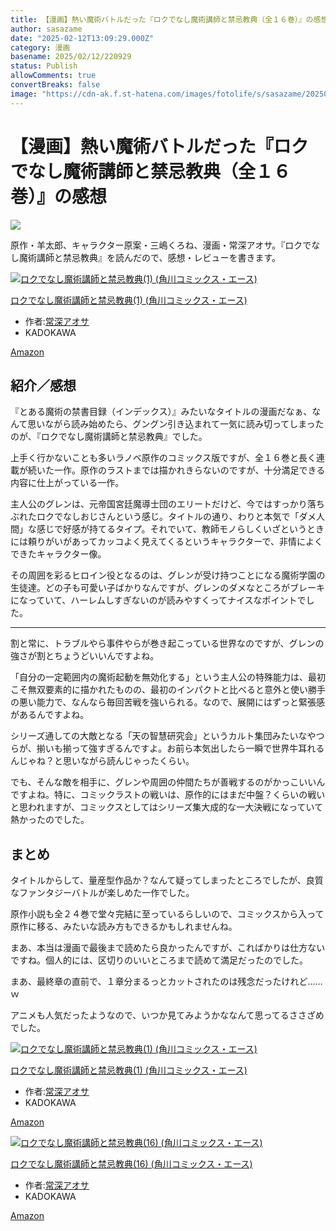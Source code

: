 ```yaml
---
title: 【漫画】熱い魔術バトルだった『ロクでなし魔術講師と禁忌教典（全１６巻）』の感想
author: sasazame
date: "2025-02-12T13:09:29.000Z"
category: 漫画
basename: 2025/02/12/220929
status: Publish
allowComments: true
convertBreaks: false
image: "https://cdn-ak.f.st-hatena.com/images/fotolife/s/sasazame/20250212/20250212212043.png"
---
```

# 【漫画】熱い魔術バトルだった『ロクでなし魔術講師と禁忌教典（全１６巻）』の感想

![](https://cdn-ak.f.st-hatena.com/images/fotolife/s/sasazame/20250212/20250212212043.png)

原作・羊太郎、キャラクター原案・三嶋くろね、漫画・常深アオサ。『ロクでなし魔術講師と禁忌教典』を読んだので、感想・レビューを書きます。

<!-- Extended Body -->

[![ロクでなし魔術講師と禁忌教典(1) (角川コミックス・エース)](https://m.media-amazon.com/images/I/613g6wKNrsL._SL500_.jpg "ロクでなし魔術講師と禁忌教典(1) (角川コミックス・エース)")](https://www.amazon.co.jp/dp/B0186MJR4S?tag=mochig08-22&linkCode=osi&th=1&psc=1)

[ロクでなし魔術講師と禁忌教典(1) (角川コミックス・エース)](https://www.amazon.co.jp/dp/B0186MJR4S?tag=mochig08-22&linkCode=osi&th=1&psc=1)

-   作者:[常深アオサ](https://d.hatena.ne.jp/keyword/%BE%EF%BF%BC%A5%A2%A5%AA%A5%B5)
-   KADOKAWA

[Amazon](https://www.amazon.co.jp/dp/B0186MJR4S?tag=mochig08-22&linkCode=osi&th=1&psc=1)

## 紹介／感想

『とある魔術の禁書目録（インデックス）』みたいなタイトルの漫画だなぁ、なんて思いながら読み始めたら、グングン引き込まれて一気に読み切ってしまったのが、『ロクでなし魔術講師と禁忌教典』でした。

上手く行かないことも多いラノベ原作のコミックス版ですが、全１６巻と長く連載が続いた一作。原作のラストまでは描かれきらないのですが、十分満足できる内容に仕上がっている一作。

主人公のグレンは、元帝国宮廷魔導士団のエリートだけど、今ではすっかり落ちぶれたロクでなしおじさんという感じ。タイトルの通り、わりと本気で「ダメ人間」な感じで好感が持てるタイプ。それでいて、教師モノらしくいざというときには頼りがいがあってカッコよく見えてくるというキャラクターで、非情によくできたキャラクター像。

その周囲を彩るヒロイン役となるのは、グレンが受け持つことになる魔術学園の生徒達。どの子も可愛い子ばかりなんですが、グレンのダメなところがブレーキになっていて、ハーレムしすぎないのが読みやすくってナイスなポイントでした。

* * *

割と常に、トラブルやら事件やらが巻き起こっている世界なのですが、グレンの強さが割とちょうどいいんですよね。

「自分の一定範囲内の魔術起動を無効化する」という主人公の特殊能力は、最初こそ無双要素的に描かれたものの、最初のインパクトと比べると意外と使い勝手の悪い能力で、なんなら毎回苦戦を強いられる。なので、展開にはずっと緊張感があるんですよね。

シリーズ通しての大敵となる「天の智慧研究会」というカルト集団みたいなやつらが、揃いも揃って強すぎるんですよ。お前ら本気出したら一瞬で世界牛耳れるんじゃね？と思いながら読んじゃったくらい。

でも、そんな敵を相手に、グレンや周囲の仲間たちが善戦するのがかっこいいんですよね。特に、コミックラストの戦いは、原作的にはまだ中盤？くらいの戦いと思われますが、コミックスとしてはシリーズ集大成的な一大決戦になっていて熱かったのでした。

## まとめ

タイトルからして、量産型作品か？なんて疑ってしまったところでしたが、良質なファンタジーバトルが楽しめた一作でした。

原作小説も全２４巻で堂々完結に至っているらしいので、コミックスから入って原作に移る、みたいな読み方もできるかもしれませんね。

まあ、本当は漫画で最後まで読めたら良かったんですが、こればかりは仕方ないですね。個人的には、区切りのいいところまで読めて満足だったのでした。

まあ、最終章の直前で、１章分まるっとカットされたのは残念だったけれど……ｗ

アニメも人気だったようなので、いつか見てみようかななんて思ってるささざめでした。

[![ロクでなし魔術講師と禁忌教典(1) (角川コミックス・エース)](https://m.media-amazon.com/images/I/613g6wKNrsL._SL500_.jpg "ロクでなし魔術講師と禁忌教典(1) (角川コミックス・エース)")](https://www.amazon.co.jp/dp/B0186MJR4S?tag=mochig08-22&linkCode=osi&th=1&psc=1)

[ロクでなし魔術講師と禁忌教典(1) (角川コミックス・エース)](https://www.amazon.co.jp/dp/B0186MJR4S?tag=mochig08-22&linkCode=osi&th=1&psc=1)

-   作者:[常深アオサ](https://d.hatena.ne.jp/keyword/%BE%EF%BF%BC%A5%A2%A5%AA%A5%B5)
-   KADOKAWA

[Amazon](https://www.amazon.co.jp/dp/B0186MJR4S?tag=mochig08-22&linkCode=osi&th=1&psc=1)

[![ロクでなし魔術講師と禁忌教典(16) (角川コミックス・エース)](https://m.media-amazon.com/images/I/51FoNYYQ5tL._SL500_.jpg "ロクでなし魔術講師と禁忌教典(16) (角川コミックス・エース)")](https://www.amazon.co.jp/dp/B09C1BPGT7?tag=mochig08-22&linkCode=osi&th=1&psc=1)

[ロクでなし魔術講師と禁忌教典(16) (角川コミックス・エース)](https://www.amazon.co.jp/dp/B09C1BPGT7?tag=mochig08-22&linkCode=osi&th=1&psc=1)

-   作者:[常深アオサ](https://d.hatena.ne.jp/keyword/%BE%EF%BF%BC%A5%A2%A5%AA%A5%B5)
-   KADOKAWA

[Amazon](https://www.amazon.co.jp/dp/B09C1BPGT7?tag=mochig08-22&linkCode=osi&th=1&psc=1)